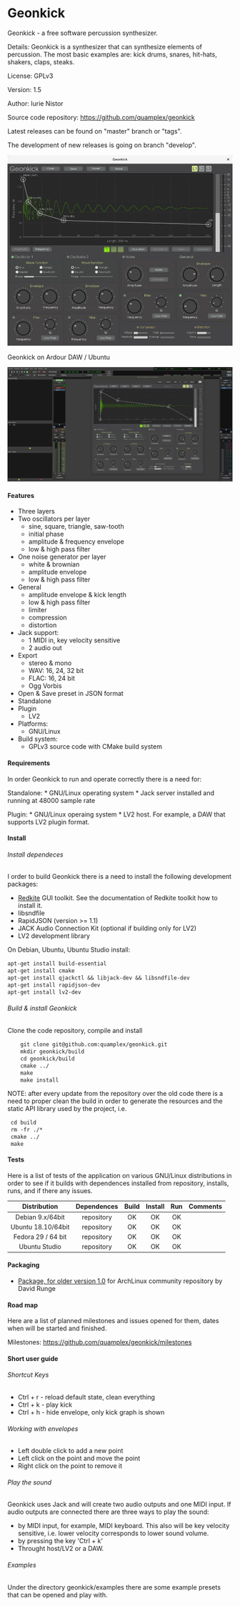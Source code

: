 # Geonkick

Geonkick - a free software percussion synthesizer.

Details: Geonkick is a synthesizer that can synthesize elements
	 of percussion. The most basic examples are: kick drums,
	 snares, hit-hats, shakers, claps, steaks.

License: GPLv3

Version: 1.5

Author: Iurie Nistor

Source code repository: https://github.com/quamplex/geonkick

Latest releases can be found on "master" branch or "tags".

The development of new releases is going on branch "develop".

![Screenshot](data/screenshot.png)

Geonkick on Ardour DAW / Ubuntu

![Screenshot](data/screenshot_on_ardour.png)

#### Features

* Three layers
* Two oscillators per layer
     - sine, square, triangle, saw-tooth
     - initial phase
     - amplitude & frequency envelope
     - low & high pass filter
* One noise generator per layer
     - white & brownian
     - amplitude envelope
     - low & high pass filter
* General
     - amplitude envelope & kick length
     - low & high pass filter
     - limiter
     - compression
     - distortion
* Jack support:
     - 1 MIDI in, key velocity sensitive
     - 2 audio out
* Export
     - stereo & mono
     - WAV: 16, 24, 32 bit
     - FLAC: 16, 24 bit
     - Ogg Vorbis
* Open & Save preset in JSON format
* Standalone
* Plugin
  - LV2
* Platforms:
  - GNU/Linux
* Build system:
  - GPLv3 source code with CMake build system

#### Requirements

In order Geonkick to run and operate correctly there is a need for:

Standalone:
    * GNU/Linux operating system
    * Jack server installed and running at 48000 sample rate

Plugin:
    * GNU/Linux operaing system
    * LV2 host. For example, a DAW that supports LV2 plugin format.

#### Install

###### Install dependeces

I order to build Geonkick there is a need to install the following development packages:

* [Redkite](https://github.com/quamplex/redkite) GUI toolkit. See the documentation of Redkite toolkit how to install it.
* libsndfile
* RapidJSON (version >= 1.1)
* JACK Audio Connection Kit (optional if building only for LV2)
* LV2 development library

On Debian, Ubuntu, Ubuntu Studio install:

    apt-get install build-essential
    apt-get install cmake
    apt-get install qjackctl && libjack-dev && libsndfile-dev
    apt-get install rapidjson-dev
    apt-get install lv2-dev

###### Build & install Geonkick

Clone the code repository, compile and install

        git clone git@github.com:quamplex/geonkick.git
        mkdir geonkick/build
        cd geonkick/build
        cmake ../
        make
        make install

NOTE: after every update from the repository over the old code
      there is a need to proper clean the build in order
      to generate the resources and the
      static API library used by the project, i.e.

     cd build
     rm -fr ./*
     cmake ../
     make

#### Tests
Here is a list of tests of the application on various GNU/Linux distributions
in order to see if it builds with dependences installed from repository,
installs, runs, and if there any issues.

| Distribution  | Dependences  | Build  | Install  | Run  | Comments  |
|:-:|:-:|:-:|:-:|:-:|:-:|
| Debian 9.x/64bit  | repository  | OK  | OK  | OK  |   |
| Ubuntu 18.10/64bit  | repository  | OK  | OK  | OK  |   |
| Fedora 29 / 64 bit  | repository | OK  | OK  | OK  |   |
| Ubuntu Studio  | repository  | OK  | OK  | OK  |   |

#### Packaging

* [Package, for older version 1.0](https://www.archlinux.org/packages/community/x86_64/geonkick/) for ArchLinux community repository by David Runge

#### Road map

Here are a list of planned milestones and issues opened for them,
dates when will be started and finished.

Milestones: https://github.com/quamplex/geonkick/milestones

#### Short user guide

###### Shortcut Keys

* Ctrl + r - reload default state, clean everything
* Ctrl + k - play kick
* Ctrl + h - hide envelope, only kick graph is shown

###### Working with envelopes
* Left double click to add a new point
* Left click on the point and move the point
* Right click on the point to remove it

###### Play the sound
Geonkick uses Jack and will create two audio outputs and one MIDI input.
If audio outputs are connected there are three ways to play the sound:
   * by MIDI input, for example, MIDI keyboard. This also will be key velocity sensitive, i.e. lower velocity corresponds to lower sound volume.
   * by pressing the key 'Ctrl + k'
   * Throught host/LV2 or a DAW.

###### Examples

Under the directory geonkick/examples there are some example presets that can be opened and play with.
